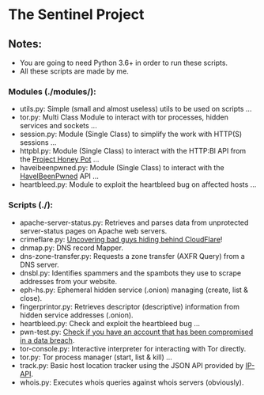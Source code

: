 # The Sentinel Project
## Notes: 
- You are going to need Python 3.6+ in order to run these scripts.
- All these scripts are made by me.

### Modules (./modules/):
- utils.py: Simple (small and almost useless) utils to be used on scripts ...
- tor.py: Multi Class Module to interact with tor processes, hidden services and sockets ...
- session.py: Module (Single Class) to simplify the work with HTTP(S) sessions ...
- httpbl.py: Module (Single Class) to interact with the HTTP:Bl API from the [Project Honey Pot](projecthoneypot.org) ...
- haveibeenpwned.py: Module (Single Class) to interact with the [HaveIBeenPwned](https://haveibeenpwned.com/) API ...
- heartbleed.py: Module to exploit the heartbleed bug on affected hosts ...

### Scripts (./):
- apache-server-status.py: Retrieves and parses data from unprotected server-status pages on Apache web servers.
- crimeflare.py: [Uncovering bad guys hiding behind CloudFlare](http://crimeflare.com)!
- dnmap.py: DNS record Mapper.
- dns-zone-transfer.py: Requests a zone transfer (AXFR Query) from a DNS server.
- dnsbl.py: Identifies spammers and the spambots they use to scrape addresses from your website.
- eph-hs.py: Ephemeral hidden service (.onion) managing (create, list & close).
- fingerprintor.py: Retrieves descriptor (descriptive) information from hidden service addresses (.onion).
- heartbleed.py: Check and exploit the heartbleed bug ...
- pwn-test.py: [Check if you have an account that has been compromised in a data breach](https://haveibeenpwned.com/).
- tor-console.py: Interactive interpreter for interacting with Tor directly.
- tor.py: Tor process manager (start, list & kill) ...
- track.py: Basic host location tracker using the JSON API provided by [IP-API](http://ip-api.com).
- whois.py: Executes whois queries against whois servers (obviously).
